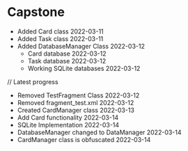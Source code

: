 # Capstone

- Added Card class                  2022-03-11
- Added Task class                  2022-03-11
- Added DatabaseManager Class       2022-03-12
    - Card database                 2022-03-12
    - Task database                 2022-03-12
    - Working SQLite databases      2022-03-12


// Latest progress
- Removed TestFragment Class        2022-03-12
- Removed fragment_test.xml         2022-03-12
- Created CardManager class         2022-03-13
- Add Card functionality            2022-03-14
- SQLite Implementation             2022-03-14
- DatabaseManager changed to DataManager    2022-03-14
- CardManager class is obfuscated   2022-03-14
